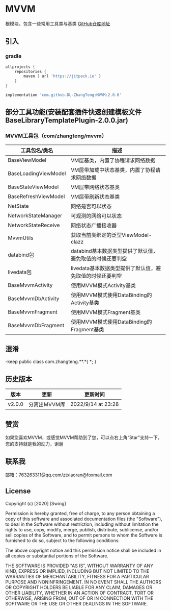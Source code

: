 
# MVVM
根模块，包含一些常用工具类与基类
[GitHub仓库地址](https://github.com/DL-ZhangTeng/MVVM)
## 引入
### gradle
```groovy
allprojects {
    repositories {
        maven { url 'https://jitpack.io' }
    }
}

implementation 'com.github.DL-ZhangTeng:MVVM:2.0.0'
```

## 部分工具功能(安装配套插件快速创建模板文件BaseLibraryTemplatePlugin-2.0.0.jar)

### MVVM工具包（com/zhangteng/mvvm）

| 工具包名/类名              | 描述                               |
|----------------------|----------------------------------|
| BaseViewModel        | VM层基类，内置了协程请求网络数据                |
| BaseLoadingViewModel | VM层带加载中状态基类，内置了协程请求网络数据          |
| BaseStateViewModel   | VM层带网络状态基类                       |
| BaseRefreshViewModel | VM层带刷新状态基类                       |
| NetState             | 网络是否可以状态                         |
| NetworkStateManager  | 可观测的网络可以状态                       |
| NetworkStateReceive  | 网络状态广播接收器                        |
| MvvmUtils            | 获取当前类绑定的泛型ViewModel-clazz        |
| databind包            | databind基本数据类型提供了默认值，避免取值的时候还要判空 |
| livedata包            | livedata基本数据类型提供了默认值，避免取值的时候还要判空 |
| BaseMvvmActivity     | 使用MVVM模式Activity基类               |
| BaseMvvmDbActivity   | 使用MVVM模式使用DataBinding的Activity基类 |
| BaseMvvmFragment     | 使用MVVM模式Fragment基类               |
| BaseMvvmDbFragment   | 使用MVVM模式使用DataBinding的Fragment基类 |

## 混淆
-keep public class com.zhangteng.**.*{ *; }
## 历史版本

| 版本     | 更新       | 更新时间               |
|--------|----------|--------------------|
| v2.0.0 | 分离出MVVM库 | 2022/9/14 at 23:28 |

## 赞赏
如果您喜欢MVVM，或感觉MVVM帮助到了您，可以点右上角“Star”支持一下，您的支持就是我的动力，谢谢

## 联系我
邮箱：763263311@qq.com/ztxiaoran@foxmail.com

## License
Copyright (c) [2020] [Swing]

Permission is hereby granted, free of charge, to any person obtaining a copy
of this software and associated documentation files (the "Software"), to deal
in the Software without restriction, including without limitation the rights
to use, copy, modify, merge, publish, distribute, sublicense, and/or sell
copies of the Software, and to permit persons to whom the Software is
furnished to do so, subject to the following conditions:

The above copyright notice and this permission notice shall be included in all
copies or substantial portions of the Software.

THE SOFTWARE IS PROVIDED "AS IS", WITHOUT WARRANTY OF ANY KIND, EXPRESS OR
IMPLIED, INCLUDING BUT NOT LIMITED TO THE WARRANTIES OF MERCHANTABILITY,
FITNESS FOR A PARTICULAR PURPOSE AND NONINFRINGEMENT. IN NO EVENT SHALL THE
AUTHORS OR COPYRIGHT HOLDERS BE LIABLE FOR ANY CLAIM, DAMAGES OR OTHER
LIABILITY, WHETHER IN AN ACTION OF CONTRACT, TORT OR OTHERWISE, ARISING FROM,
OUT OF OR IN CONNECTION WITH THE SOFTWARE OR THE USE OR OTHER DEALINGS IN THE
SOFTWARE.
